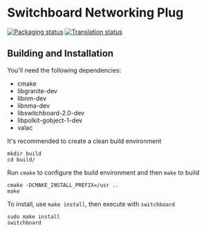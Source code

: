 # Switchboard Networking Plug
[![Packaging status](https://repology.org/badge/tiny-repos/switchboard-plug-networking.svg)](https://repology.org/metapackage/switchboard-plug-networking)
[![Translation status](https://l10n.elementary.io/widgets/switchboard/switchboard-plug-networking/svg-badge.svg)](https://l10n.elementary.io/projects/switchboard/switchboard-plug-networking/?utm_source=widget)

## Building and Installation

You'll need the following dependencies:

* cmake
* libgranite-dev
* libnm-dev
* libnma-dev
* libswitchboard-2.0-dev
* libpolkit-gobject-1-dev
* valac

It's recommended to create a clean build environment

    mkdir build
    cd build/
    
Run `cmake` to configure the build environment and then `make` to build

    cmake -DCMAKE_INSTALL_PREFIX=/usr ..
    make
    
To install, use `make install`, then execute with `switchboard`

    sudo make install
    switchboard
